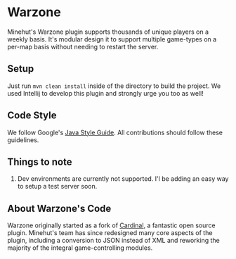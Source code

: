 # Warzone
Minehut's Warzone plugin supports thousands of unique players on a weekly basis. It's modular design it to support multiple game-types on a per-map basis without needing to restart the server. 

## Setup
Just run `mvn clean install` inside of the directory to build the project. We used Intellij to develop this plugin and strongly urge you too as well!

## Code Style
We follow Google's [Java Style Guide](http://google.github.io/styleguide/javaguide.html). All contributions should follow these guidelines. 

## Things to note
1. Dev environments are currently not supported. I'l be adding an easy way to setup a test server soon.

## About Warzone's Code
Warzone originally started as a fork of [Cardinal](https://github.com/twizmwazin/CardinalPGM), a fantastic open source plugin. Minehut's team has since redesigned many core aspects of the plugin, including a conversion to JSON instead of XML and reworking the majority of the integral game-controlling modules. 
